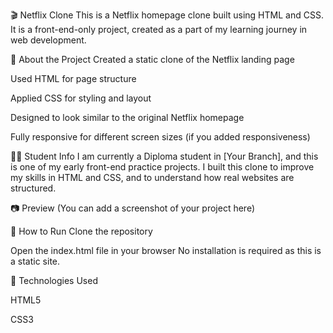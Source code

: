 
🎬 Netflix Clone
This is a Netflix homepage clone built using HTML and CSS.
It is a front-end-only project, created as a part of my learning journey in web development.



📌 About the Project
Created a static clone of the Netflix landing page

Used HTML for page structure

Applied CSS for styling and layout

Designed to look similar to the original Netflix homepage

Fully responsive for different screen sizes (if you added responsiveness)




🧑‍🎓 Student Info
I am currently a Diploma student in [Your Branch], and this is one of my early front-end practice projects.
I built this clone to improve my skills in HTML and CSS, and to understand how real websites are structured.

📷 Preview
(You can add a screenshot of your project here)

🚀 How to Run
Clone the repository

Open the index.html file in your browser
No installation is required as this is a static site.



🔧 Technologies Used

HTML5

CSS3


